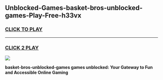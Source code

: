 
## Unblocked-Games-basket-bros-unblocked-games-Play-Free-h33vx
<h3>
<a href="https://premium76.site?title=basket-bros-unblocked-games&ref=19M">CLICK TO PLAY</a></h3>
<hr>

<h3>
<a href="https://premium76.site?title=basket-bros-unblocked-games&ref=19M">CLICK 2 PLAY</a>
  
</h3>

<a href="https://premium76.site?title=basket-bros-unblocked-games&ref=19M"><img src="https://clearcache.store/games.png"></a>


**basket-bros-unblocked-games games unblocked: Your Gateway to Fun and Accessible Online Gaming**
